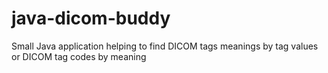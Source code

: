 # java-dicom-buddy
Small Java application helping to find DICOM tags meanings by tag values or DICOM tag codes by meaning


